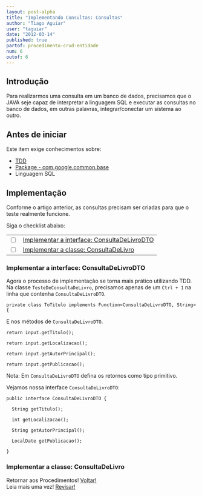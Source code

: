 ```yaml
---
layout: post-alpha
title: "Implementando Consultas: Consultas"
author: "Tiago Aguiar"
user: "taguiar"
date: "2012-03-14"
published: true
partof: procedimento-crud-entidade
num: 6
outof: 6
---
```


## <a id="TOPO"> </a> Introdução
Para realizarmos uma consulta em um banco de dados, precisamos que o JAVA seje capaz de interpretar
a linguagem SQL e executar as consultas no banco de dados, em outras palavras, integrar/conectar
um sistema ao outro. 

## Antes de iniciar 
Este item exige conhecimentos sobre:

- [TDD](http://dojo.objectos.com.br/caixa/processo-00-TDD.html)
- [Package - com.google.common.base](http://google-collections.googlecode.com/svn/trunk/javadoc/com/google/common/base/package-summary.html)
- Linguagem SQL

## Implementação
Conforme o artigo anterior, as consultas precisam ser criadas para que o teste realmente funcione. 

Siga o checklist abaixo:
<table class="table table-bordered">
 <tr>
   <td class="tac col2em">
    <a id="topo_0_0"><input type="checkbox" /></a>
   </td>
   <td>
	<a href="#0_0">Implementar a interface: ConsultaDeLivroDTO</a>  
   </td>
 </tr>
  <tr>
   <td class="tac col2em">
    <a id="topo_0_1"><input type="checkbox" /></a>
   </td>
   <td>
    <a href="#0_1">Implementar a classe: ConsultaDeLivro</a>
   </td>
 </tr>
</table>

### <a id="0_0"> </a>Implementar a interface: ConsultaDeLivroDTO
Agora o processo de implementação se torna mais prático utilizando TDD.<br>
Na classe `TesteDeConsultaDeLivro`, precisamos apenas de um `Ctrl + 1` na linha que contenha
`ConsultaDeLivroDTO`.

	private class ToTitulo implements Function<ConsultaDeLivroDTO, String> {
	
E nos métodos de `ConsultaDeLivroDTO`.

	return input.getTitulo();
	
	return input.getLocalizacao();
	
	return input.getAutorPrincipal();
	  
	return input.getPublicacao();
	
Nota: Em `ConsultaDeLivroDTO` defina os retornos como tipo primitivo.

Vejamos nossa interface `ConsultaDeLivroDTO`:

	public interface ConsultaDeLivroDTO {
	
	  String getTitulo();
	  
	  int getLocalizacao();
	
	  String getAutorPrincipal();
	
	  LocalDate getPublicacao();
	
	}

### <a id="0_1"> </a>Implementar a classe: ConsultaDeLivro


Retornar aos Procedimentos! <a href="{{ site.baseurl }}/procedimento/" class="btn btn-success">Voltar!</a><br>
Leia mais uma vez! <a href="#TOPO" class="btn btn-warning">Revisar!</a>